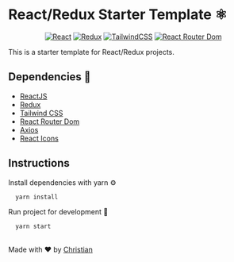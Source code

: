 
# React/Redux Starter Template ⚛️

<div align='center'>

  [![React](https://img.shields.io/badge/React-20232A?style=for-the-badge&logo=react&logoColor=61DAFB)](https://reactjs.org/)
  [![Redux](https://img.shields.io/badge/Redux-593D88?style=for-the-badge&logo=redux&logoColor=white)](https://redux.js.org/)
  [![TailwindCSS](https://img.shields.io/badge/Tailwind_CSS-38B2AC?style=for-the-badge&logo=tailwind-css&logoColor=white)](https://tailwindcss.com/)
  [![React Router Dom](https://img.shields.io/badge/React_Router-CA4245?style=for-the-badge&logo=react-router&logoColor=white)](https://reactrouter.com/web/guides/quick-start)

</div>

This is a starter template for React/Redux projects.

  
## Dependencies 🧱

 - [ReactJS](https://reactjs.org/)
 - [Redux](https://redux.js.org/)
 - [Tailwind CSS](https://tailwindcss.com/)
 - [React Router Dom](https://reactrouter.com/web/guides/quick-start)
 - [Axios](https://axios-http.com/)
 - [React Icons](https://react-icons.github.io/react-icons)

  
## Instructions

Install dependencies with yarn ⚙️

```bash 
  yarn install
```

Run project for development 🚧

```bash 
  yarn start
```

## 
Made with ❤️ by [Christian](https://github.com/Chris-specs)

  